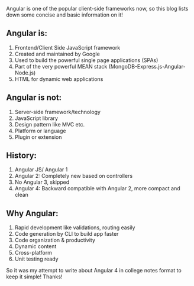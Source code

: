 Angular is one of the popular client-side frameworks now, 
so this blog lists down some concise and basic information on it!

## Angular is:

1. Frontend/Client Side JavaScript framework
2. Created and maintained by Google
3. Used to build the powerful single page applications (SPAs)
4. Part of the very powerful MEAN stack (MongoDB-Express.js-Angular-Node.js)
5. HTML for dynamic web applications

## Angular is not:
1. Server-side framework/technology
2. JavaScript library
3. Design pattern like MVC etc.
4. Platform or language
5. Plugin or extension

## History:
1. Angular JS/ Angular 1
2. Angular 2: Completely new based on controllers
3. No Angular 3, skipped
4. Angular 4: Backward compatible with Angular 2, more compact and clean

## Why Angular:
1. Rapid development like validations, routing easily
2. Code generation by CLI to build app faster
3. Code organization & productivity
4. Dynamic content
5. Cross-platform
6. Unit testing ready

So it was my attempt to write about Angular 4 in college notes format to keep it simple! Thanks!

